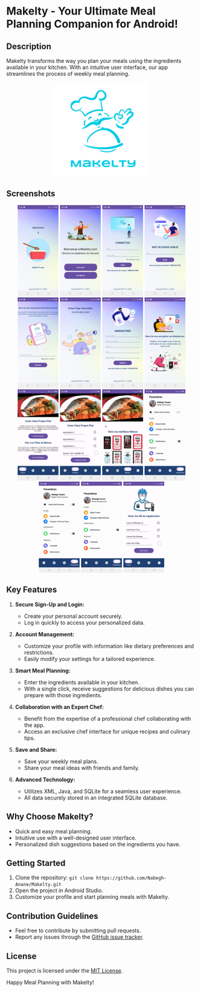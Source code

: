 # Makelty - Your Ultimate Meal Planning Companion for Android!

## Description

Makelty transforms the way you plan your meals using the ingredients available in your kitchen. With an intuitive user interface, our app streamlines the process of weekly meal planning.

<p align="center">
  <img src="https://github.com/Nabegh-Anane/Makelty/blob/main/app/logo.png?raw=true" alt="Logo" width="250" height="250">
</p>

## Screenshots

<p align="center">
   <img src="https://github.com/Nabegh-Anane/Makelty/blob/main/app/Screenshot_20230522-235016.jpg?raw=true" alt="App Screenshot" width="108" height="240.8">
   <img src="https://github.com/Nabegh-Anane/Makelty/blob/main/app/Screenshot_20230523-000052.jpg?raw=true" alt="App Screenshot" width="108" height="240.8">
   <img src="https://github.com/Nabegh-Anane/Makelty/blob/main/app/Screenshot_20230523-000116.jpg?raw=true" alt="App Screenshot" width="108" height="240.8">
   <img src="https://github.com/Nabegh-Anane/Makelty/blob/main/app/Screenshot_20230523-000140.jpg?raw=true" alt="App Screenshot" width="108" height="240.8">
   <img src="https://github.com/Nabegh-Anane/Makelty/blob/main/app/Screenshot_20230523-000311.jpg?raw=true" alt="App Screenshot" width="108" height="240.8">
   <img src="https://github.com/Nabegh-Anane/Makelty/blob/main/app/Screenshot_20230523-000342.jpg?raw=true" alt="App Screenshot" width="108" height="240.8">
   <img src="https://github.com/Nabegh-Anane/Makelty/blob/main/app/Screenshot_20230523-000419.jpg?raw=true" alt="App Screenshot" width="108" height="240.8">
   <img src="https://github.com/Nabegh-Anane/Makelty/blob/main/app/Screenshot_20230523-000433.jpg?raw=true" alt="App Screenshot" width="108" height="240.8">
   <img src="https://github.com/Nabegh-Anane/Makelty/blob/main/app/Screenshot_20230523-011258.jpg?raw=true" alt="App Screenshot" width="108" height="240.8">
   <img src="https://github.com/Nabegh-Anane/Makelty/blob/main/app/Screenshot_20230523-023901.jpg?raw=true" alt="App Screenshot" width="108" height="240.8">
   <img src="https://github.com/Nabegh-Anane/Makelty/blob/main/app/Screenshot_20230523-024815.jpg?raw=true" alt="App Screenshot" width="108" height="240.8">
   <img src="https://github.com/Nabegh-Anane/Makelty/blob/main/app/Screenshot_20230523-025104.jpg?raw=true" alt="App Screenshot" width="108" height="240.8">
   <img src="https://github.com/Nabegh-Anane/Makelty/blob/main/app/Screenshot_20230523-025401.jpg?raw=true" alt="App Screenshot" width="108" height="240.8">
   <img src="https://github.com/Nabegh-Anane/Makelty/blob/main/app/Screenshot_20230523-025531.jpg?raw=true" alt="App Screenshot" width="108" height="240.8">
   <img src="https://github.com/Nabegh-Anane/Makelty/blob/main/app/Screenshot_20230523-030255.jpg?raw=true" alt="App Screenshot" width="108" height="240.8">
</p>

## Key Features

1. **Secure Sign-Up and Login:**
   - Create your personal account securely.
   - Log in quickly to access your personalized data.

2. **Account Management:**
   - Customize your profile with information like dietary preferences and restrictions.
   - Easily modify your settings for a tailored experience.

3. **Smart Meal Planning:**
   - Enter the ingredients available in your kitchen.
   - With a single click, receive suggestions for delicious dishes you can prepare with those ingredients.

4. **Collaboration with an Expert Chef:**
   - Benefit from the expertise of a professional chef collaborating with the app.
   - Access an exclusive chef interface for unique recipes and culinary tips.

5. **Save and Share:**
   - Save your weekly meal plans.
   - Share your meal ideas with friends and family.

6. **Advanced Technology:**
   - Utilizes XML, Java, and SQLite for a seamless user experience.
   - All data securely stored in an integrated SQLite database.

## Why Choose Makelty?

- Quick and easy meal planning.
- Intuitive use with a well-designed user interface.
- Personalized dish suggestions based on the ingredients you have.

## Getting Started

1. Clone the repository: `git clone https://github.com/Nabegh-Anane/Makelty.git`
2. Open the project in Android Studio.
3. Customize your profile and start planning meals with Makelty.

## Contribution Guidelines

- Feel free to contribute by submitting pull requests.
- Report any issues through the [GitHub issue tracker](https://github.com/Nabegh-Anane/Makelty).

## License

This project is licensed under the [MIT License](LICENSE).

Happy Meal Planning with Makelty!

